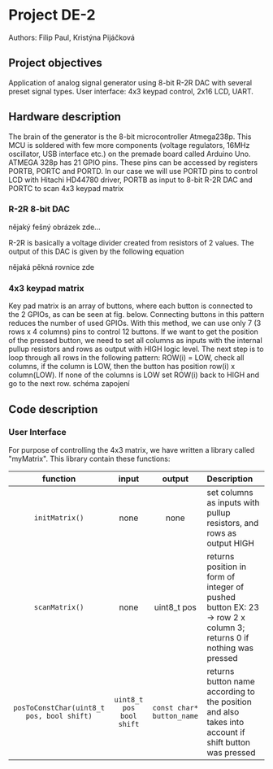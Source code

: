 <h1> Project DE-2 </h1>
Authors: Filip Paul, Kristýna Pijáčková

<h2> Project objectives </h2>
<p>Application of analog signal generator using 8-bit R-2R DAC with several preset signal types. User interface: 4x3 keypad control, 2x16 LCD, UART.</p>
<h2> Hardware description </h3>
<p>The brain of the generator is the 8-bit microcontroller Atmega238p. This MCU is soldered with few more components (voltage regulators, 16MHz oscillator, USB interface etc.) on the premade board called Arduino Uno. ATMEGA 328p has 21 GPIO pins. These pins can be accessed by registers PORTB, PORTC and PORTD. In our case we will use PORTD pins to control LCD with Hitachi HD44780 driver, PORTB as input to 8-bit R-2R DAC and PORTC to scan 4x3 keypad matrix </p>
<h3>R-2R 8-bit DAC</h3>
nějaký fešný obrázek zde...
<p>R-2R is basically a voltage divider created from resistors of 2 values. The output of this DAC is given by the following equation</p>
nějaká pěkná rovnice zde

<h3> 4x3 keypad matrix </h3>
<p>Key pad matrix is an array of buttons, where each button is connected to the 2 GPIOs, as can be seen at fig. below. Connecting buttons in this pattern reduces the number of used GPIOs. With this method, we can use only 7 (3 rows x 4 columns) pins to control 12 buttons. If we want to get the position of the pressed button, we need to set all columns as inputs with the internal pullup resistors and rows as output with HIGH logic level. The next step is to loop through all rows in the following pattern: ROW(i) = LOW, check all columns, if the column is LOW, then the button has position row(i) x column(LOW). If none of the columns is LOW set ROW(i) back to HIGH and go to the next row.
schéma zapojení</p>

<h2> Code description </h2>
<h3> User Interface </h3>
For purpose of controlling the 4x3 matrix, we have written a library called "myMatrix". This library contain these functions: 

| **function** | **input** | **output** |**Description**|
| :-: | :-: | :-: | :-- | 
| `initMatrix()`  | none | none | set columns as inputs with pullup resistors, and rows as output HIGH  |
| `scanMatrix()`   | none | uint8_t pos |returns position in form of integer of pushed button EX: 23 -> row 2 x column 3; returns 0 if nothing was pressed|
| `posToConstChar(uint8_t pos, bool shift)` |  `uint8_t pos` `bool shift` | `const char* button_name` |returns button name according to the position and also takes into account if shift button was pressed |
